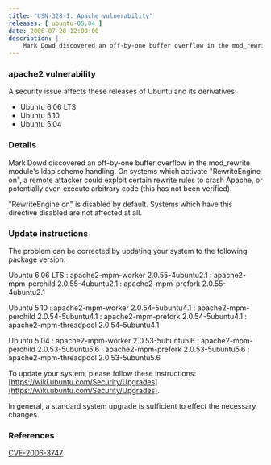 ```yaml
---
title: "USN-328-1: Apache vulnerability"
releases: [ ubuntu-05.04 ]
date: 2006-07-28 12:00:00
description: |
    Mark Dowd discovered an off-by-one buffer overflow in the mod_rewrite module&#39;s ldap scheme handling. On systems which activate &quot;RewriteEngine on&quot;,  a remote attacker could exploit certain rewrite rules to crash Apache, or potentially even execute arbitrary code (this has not been verified).
--- 
```

 
### apache2 vulnerability

A security issue affects these releases of Ubuntu and its derivatives:

* Ubuntu 6.06 LTS
* Ubuntu 5.10
* Ubuntu 5.04

### Details

Mark Dowd discovered an off-by-one buffer overflow in the mod_rewrite module&#39;s ldap scheme handling. On systems which activate &quot;RewriteEngine on&quot;, a remote attacker could exploit certain rewrite rules to crash Apache, or potentially even execute arbitrary code (this has not been verified).

&quot;RewriteEngine on&quot; is disabled by default. Systems which have this directive disabled are not affected at all.

### Update instructions

The problem can be corrected by updating your system to the following package version:

Ubuntu 6.06 LTS
 : apache2-mpm-worker <span>2.0.55-4ubuntu2.1</span>
 : apache2-mpm-perchild <span>2.0.55-4ubuntu2.1</span>
 : apache2-mpm-prefork <span>2.0.55-4ubuntu2.1</span>

Ubuntu 5.10
 : apache2-mpm-worker <span>2.0.54-5ubuntu4.1</span>
 : apache2-mpm-perchild <span>2.0.54-5ubuntu4.1</span>
 : apache2-mpm-prefork <span>2.0.54-5ubuntu4.1</span>
 : apache2-mpm-threadpool <span>2.0.54-5ubuntu4.1</span>

Ubuntu 5.04
 : apache2-mpm-worker <span>2.0.53-5ubuntu5.6</span>
 : apache2-mpm-perchild <span>2.0.53-5ubuntu5.6</span>
 : apache2-mpm-prefork <span>2.0.53-5ubuntu5.6</span>
 : apache2-mpm-threadpool <span>2.0.53-5ubuntu5.6</span>

To update your system, please follow these instructions: [https://wiki.ubuntu.com/Security/Upgrades](https://wiki.ubuntu.com/Security/Upgrades).

In general, a standard system upgrade is sufficient to effect the necessary changes.

### References

 [CVE-2006-3747](http://people.ubuntu.com/~ubuntu-security/cve/CVE-2006-3747)
 

